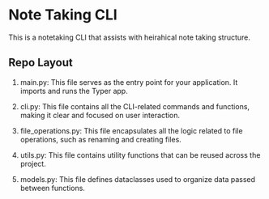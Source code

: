 # Note Taking CLI

This is a notetaking CLI that assists with heirahical note taking structure. 


## Repo Layout

1. main.py: This file serves as the entry point for your application. It imports and runs the Typer app.

2. cli.py: This file contains all the CLI-related commands and functions, making it clear and focused on user interaction.

3. file_operations.py: This file encapsulates all the logic related to file operations, such as renaming and creating files.

4. utils.py: This file contains utility functions that can be reused across the project.

5. models.py: This file defines dataclasses used to organize data passed between functions.